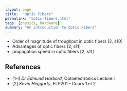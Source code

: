 ```yaml
---
layout: page
title:  "Optic Fibers"
permalink: "optic-fibers.html"
tags: [physics, hardware]
summary: "An introduction to Optic Fibers"
---
```


* Order of magnitude of troughput in optic fibers [2, s10]
* Advantages of optic fibers [2, s11]
* propagation speed in optic fibers [2, s11]

## References
* [1-i] *Dr Edmund Harbord*, Optoelectronics Lecture i
* [2] *Kevin Heggarty*, ELP201 - Cours 1 et 2